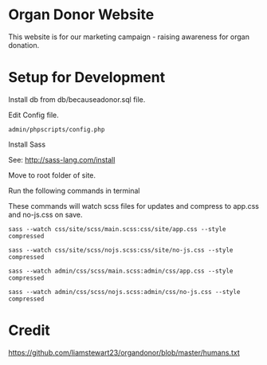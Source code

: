 # Organ Donor Website

This website is for our marketing campaign - raising awareness for organ donation.

# Setup for Development

Install db from db/becauseadonor.sql file.

Edit Config file.

```
admin/phpscripts/config.php
```
Install Sass

See: http://sass-lang.com/install

Move to root folder of site.

Run the following commands in terminal

These commands will watch scss files for updates and compress to app.css and no-js.css on save.

```
sass --watch css/site/scss/main.scss:css/site/app.css --style compressed
```

```
sass --watch css/site/scss/nojs.scss:css/site/no-js.css --style compressed
```

```
sass --watch admin/css/scss/main.scss:admin/css/app.css --style compressed
```

```
sass --watch admin/css/scss/nojs.scss:admin/css/no-js.css --style compressed
```
# Credit

https://github.com/liamstewart23/organdonor/blob/master/humans.txt
